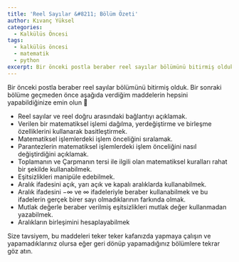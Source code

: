 ```yaml
---
title: 'Reel Sayılar &#8211; Bölüm Özeti'
author: Kıvanç Yüksel
categories:
  - Kalkülüs Öncesi
tags:
  - kalkülüs öncesi
  - matematik
  - python
excerpt: Bir önceki postla beraber reel sayılar bölümünü bitirmiş olduk. Bir sonraki bölüme geçmeden önce aşağıda verdiğim maddelerin hepsini yapabildiğinize emin olun 🙂 
---
```

Bir önceki postla beraber reel sayılar bölümünü bitirmiş olduk. Bir sonraki bölüme geçmeden önce aşağıda verdiğim maddelerin hepsini yapabildiğinize emin olun 🙂 

  * Reel sayılar ve reel doğru arasındaki bağlantıyı açıklamak.
  * Verilen bir matematiksel işlemi dağılma, yerdeğiştirme ve birleşme özelliklerini kullanarak basitleştirmek.
  * Matematiksel işlemlerdeki işlem önceliğini sıralamak.
  * Parantezlerin matematiksel işlemlerdeki işlem önceliğini nasıl değiştirdiğini açıklamak.
  * Toplamanın ve Çarpmanın tersi ile ilgili olan matematiksel kuralları rahat bir şekilde kullanabilmek.
  * Eşitsizlikleri manipüle edebilmek.
  * Aralık ifadesini açık, yarı açık ve kapalı aralıklarda kullanabilmek.
  * Aralık ifadesini $-\infty$ ve $\infty$ ifadeleriyle beraber kullanabilmek ve bu ifadelerin gerçek birer sayı olmadıklarının farkında olmak.
  * Mutlak değerle beraber verilmiş eşitsizlikleri mutlak değer kullanmadan yazabilmek.
  * Aralıkların birleşimini hesaplayabilmek

Size tavsiyem, bu maddeleri teker teker kafanızda yapmaya çalışın ve yapamadıklarınız olursa eğer geri dönüp yapamadığınız bölümlere tekrar göz atın.
